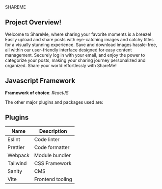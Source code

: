 SHAREME

## Project Overview!

Welcome to ShareMe, where sharing your favorite moments is a breeze! Easily upload and share posts with eye-catching images and catchy titles for a visually stunning experience. Save and download images hassle-free, all within our user-friendly interface designed for easy content management. Securely log in with your email, and enjoy the power to categorize your posts, making your sharing journey personalized and organized. Share your world effortlessly with ShareMe!

## Javascript Framework

**Framework of choice**: _ReactJS_

The other major plugins and packages used are:

## Plugins

| Name          | Description                             |
| ------------- | --------------------------------------- |
| Eslint        | Code linter                             |
| Prettier      | Code formatter                          |
| Webpack       | Module bundler                          |
| Tailwind      | CSS Framework                           |
| Sanity        | CMS                                     |
| Vite          | Frontend tooling                        |